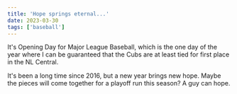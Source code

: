 ```yaml
---
title: 'Hope springs eternal...'
date: 2023-03-30
tags: ['baseball']
---
```


It's Opening Day for Major League Baseball, which is the one day of the year where I can be guaranteed that the Cubs are at least tied for first place in the NL Central.

It's been a long time since 2016, but a new year brings new hope. Maybe the pieces will come together for a playoff run this season? A guy can hope.
